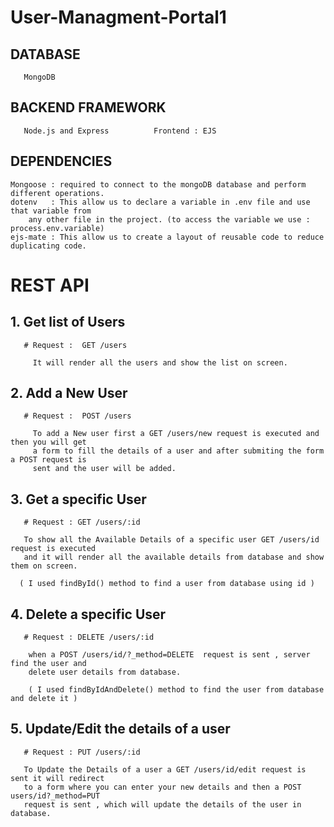 # User-Managment-Portal1

## DATABASE
       MongoDB
## BACKEND FRAMEWORK
       Node.js and Express          Frontend : EJS
       
## DEPENDENCIES
    Mongoose : required to connect to the mongoDB database and perform different operations.
    dotenv   : This allow us to declare a variable in .env file and use that variable from
        any other file in the project. (to access the variable we use : process.env.variable)
    ejs-mate : This allow us to create a layout of reusable code to reduce duplicating code.


# REST API
  
 ## 1. Get list of Users
       # Request :  GET /users
       
         It will render all the users and show the list on screen.
         
 ## 2. Add a New User
       # Request :  POST /users
       
         To add a New user first a GET /users/new request is executed and then you will get 
         a form to fill the details of a user and after submiting the form a POST request is 
         sent and the user will be added. 
         
 ## 3. Get a specific User
       # Request : GET /users/:id
       
       To show all the Available Details of a specific user GET /users/id request is executed 
       and it will render all the available details from database and show them on screen.
      
      ( I used findById() method to find a user from database using id )
 
 ## 4. Delete a specific User 
       # Request : DELETE /users/:id
       
        when a POST /users/id/?_method=DELETE  request is sent , server find the user and 
        delete user details from database.
        
        ( I used findByIdAndDelete() method to find the user from database and delete it )
       
 
 ## 5. Update/Edit the details of a user
       # Request : PUT /users/:id
       
       To Update the Details of a user a GET /users/id/edit request is sent it will redirect
       to a form where you can enter your new details and then a POST users/id?_method=PUT 
       request is sent , which will update the details of the user in database.
 

